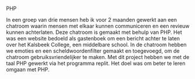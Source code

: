PHP 

In een groep van drie mensen heb ik voor 2 maanden gewerkt aan een chatroom waarin mensen met elkaar kunnen communiceren en een revieuw kunnen achterlaten.
Deze chatroom is gemaakt met behulp van PHP. Het was een website bedoeld als gastenboek om een bericht achter te laten over het Kalsbeek College, een middelbare school.
In de chatroom hebben we emoties en een scheldwoordenfilter gemaakt en toegevoegd, om de chatroom gebruiksvriendelijker te maken. Met dit project hebben we met de taal PHP gewerkt via het programma replit. Het doel was om beter te leren omgaan met PHP. 
